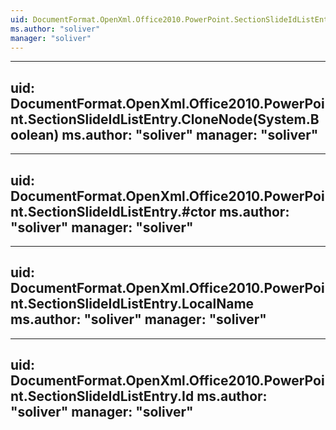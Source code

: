 ```yaml
---
uid: DocumentFormat.OpenXml.Office2010.PowerPoint.SectionSlideIdListEntry
ms.author: "soliver"
manager: "soliver"
---
```


---
uid: DocumentFormat.OpenXml.Office2010.PowerPoint.SectionSlideIdListEntry.CloneNode(System.Boolean)
ms.author: "soliver"
manager: "soliver"
---

---
uid: DocumentFormat.OpenXml.Office2010.PowerPoint.SectionSlideIdListEntry.#ctor
ms.author: "soliver"
manager: "soliver"
---

---
uid: DocumentFormat.OpenXml.Office2010.PowerPoint.SectionSlideIdListEntry.LocalName
ms.author: "soliver"
manager: "soliver"
---

---
uid: DocumentFormat.OpenXml.Office2010.PowerPoint.SectionSlideIdListEntry.Id
ms.author: "soliver"
manager: "soliver"
---
